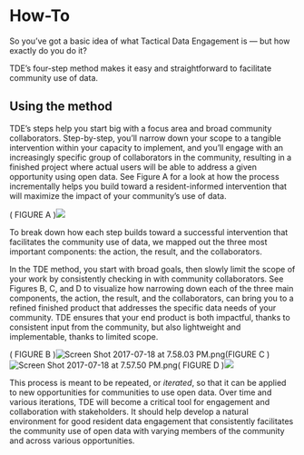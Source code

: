 # How-To

So you’ve got a basic idea of what Tactical Data Engagement is — but how exactly do you do it?

TDE’s four-step method makes it easy and straightforward to facilitate community use of data.

## Using the method

TDE’s steps help you start big with a focus area and broad community collaborators. Step-by-step, you’ll narrow down your scope to a tangible intervention within your capacity to implement, and you’ll engage with an increasingly specific group of collaborators in the community, resulting in a finished project where actual users will be able to address a given opportunity using open data. See Figure A for a look at how the process incrementally helps you build toward a resident-informed intervention that will maximize the impact of your community’s use of data.

\( FIGURE A \)![](https://lh5.googleusercontent.com/BTnTYTK_dDnwMsKtSqGJaIjiUwhEbyy74ixalDYF4WHPN90Ro3urb44UzyVKLTyGVHIHH02v2ECTRiHB2hX5Nz-faqSLBmBMA523xkGP3SeHGvuopHUfweTJAqxXbCJQEAf18tCm)

To break down how each step builds toward a successful intervention that facilitates the community use of data, we mapped out the three most important components: the action, the result, and the collaborators.

In the TDE method, you start with broad goals, then slowly limit the scope of your work by consistently checking in with community collaborators. See Figures B, C, and D to visualize how narrowing down each of the three main components, the action, the result, and the collaborators, can bring you to a refined finished product that addresses the specific data needs of your community. TDE ensures that your end product is both impactful, thanks to consistent input from the community, but also lightweight and implementable, thanks to limited scope.

\( FIGURE B \)![](https://lh6.googleusercontent.com/uoHITg3PVjMFMgMxtokDhygmo8FwK0FS0C4jvs4gUd5Z2a6BP8Mq3bS1hM9ZIiGJ7ZXVl2RFbkn6zYOgUWfdNqpemjxoySKHGTlVJPB_LIgY2dfmP-wUhVVpLEGcCn6gIo4a_d1V "Screen Shot 2017-07-18 at 7.58.03 PM.png")\(FIGURE C \)![](https://lh5.googleusercontent.com/zA_dHqe_QTjgws2yh2YSr6vZp5O2MZzFPBM__0EnES70ZER7ghHNX-qyjTx5h-K-H6mAP0gRIxAaTflUZv5uTaV9WOobiBtQIP6Iznqa-AfXXw5MRd0hxVBHuJW-joeBKK8IOUvJ "Screen Shot 2017-07-18 at 7.57.50 PM.png")\( FIGURE D \)![](https://lh5.googleusercontent.com/HXL0H-aAtKZE4JgttDxgLUYwp1RVhBHsq7cVhysu_Hhu4krFLB4_Y7daQK_HFhsUAKP9-YII6iEESi9WFx4O-JbpCFiI9DFT7FVHtjyx-Gtv9ohUWSbuscf6gyo3VqJtIie0Pi0w)

This process is meant to be repeated, or _iterated_, so that it can be applied to new opportunities for communities to use open data. Over time and various iterations, TDE will become a critical tool for engagement and collaboration with stakeholders. It should help develop a natural environment for good resident data engagement that consistently facilitates the community use of open data with varying members of the community and across various opportunities.

